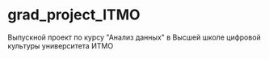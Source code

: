 # grad_project_ITMO
Выпускной проект по курсу "Анализ данных" в Высшей школе цифровой культуры университета ИТМО
